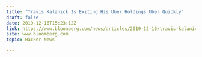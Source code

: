 ```yaml
---
title: "Travis Kalanick Is Exiting His Uber Holdings Uber Quickly"
draft: false
date: 2019-12-16T15:23:12Z
link: https://www.bloomberg.com/news/articles/2019-12-16/travis-kalanick-is-getting-out-of-his-uber-holdings-uber-quickly?utm_medium=RSS&utm_source=hune
site: www.bloomberg.com
topic: Hacker News  

---
```

